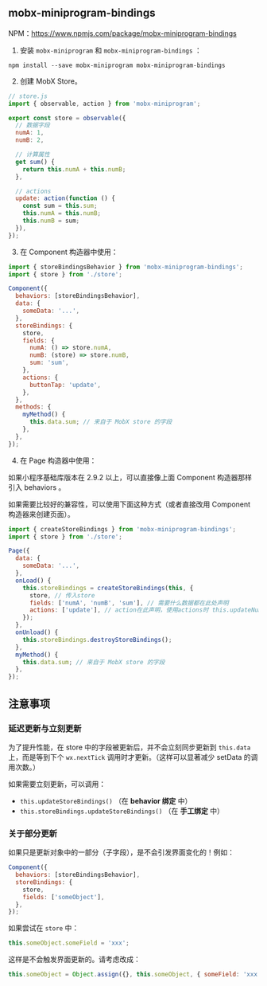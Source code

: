 ## mobx-miniprogram-bindings

NPM：https://www.npmjs.com/package/mobx-miniprogram-bindings

1. 安装 `mobx-miniprogram` 和 `mobx-miniprogram-bindings` ：

```shell
npm install --save mobx-miniprogram mobx-miniprogram-bindings
```

2. 创建 MobX Store。

```js
// store.js
import { observable, action } from 'mobx-miniprogram';

export const store = observable({
  // 数据字段
  numA: 1,
  numB: 2,

  // 计算属性
  get sum() {
    return this.numA + this.numB;
  },

  // actions
  update: action(function () {
    const sum = this.sum;
    this.numA = this.numB;
    this.numB = sum;
  }),
});
```

3. 在 Component 构造器中使用：

```js
import { storeBindingsBehavior } from 'mobx-miniprogram-bindings';
import { store } from './store';

Component({
  behaviors: [storeBindingsBehavior],
  data: {
    someData: '...',
  },
  storeBindings: {
    store,
    fields: {
      numA: () => store.numA,
      numB: (store) => store.numB,
      sum: 'sum',
    },
    actions: {
      buttonTap: 'update',
    },
  },
  methods: {
    myMethod() {
      this.data.sum; // 来自于 MobX store 的字段
    },
  },
});
```

4. 在 Page 构造器中使用：

如果小程序基础库版本在 2.9.2 以上，可以直接像上面 Component 构造器那样引入 behaviors 。

如果需要比较好的兼容性，可以使用下面这种方式（或者直接改用 Component 构造器来创建页面）。

```js
import { createStoreBindings } from 'mobx-miniprogram-bindings';
import { store } from './store';

Page({
  data: {
    someData: '...',
  },
  onLoad() {
    this.storeBindings = createStoreBindings(this, {
      store, // 传入store
      fields: ['numA', 'numB', 'sum'], // 需要什么数据都在此处声明
      actions: ['update'], // action在此声明，使用actions时 this.updateNum1即可触发action
    });
  },
  onUnload() {
    this.storeBindings.destroyStoreBindings();
  },
  myMethod() {
    this.data.sum; // 来自于 MobX store 的字段
  },
});
```

## 注意事项

### 延迟更新与立刻更新

为了提升性能，在 store 中的字段被更新后，并不会立刻同步更新到 `this.data` 上，而是等到下个 `wx.nextTick` 调用时才更新。（这样可以显著减少 setData 的调用次数。）

如果需要立刻更新，可以调用：

- `this.updateStoreBindings()` （在 **behavior 绑定** 中）
- `this.storeBindings.updateStoreBindings()` （在 **手工绑定** 中）

### 关于部分更新

如果只是更新对象中的一部分（子字段），是不会引发界面变化的！例如：

```js
Component({
  behaviors: [storeBindingsBehavior],
  storeBindings: {
    store,
    fields: ['someObject'],
  },
});
```

如果尝试在 `store` 中：

```js
this.someObject.someField = 'xxx';
```

这样是不会触发界面更新的。请考虑改成：

```js
this.someObject = Object.assign({}, this.someObject, { someField: 'xxx' });
```
